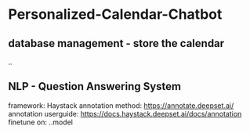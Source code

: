 # Personalized-Calendar-Chatbot

## database management - store the calendar 

.. 

## NLP - Question Answering System 
framework: Haystack
annotation method: https://annotate.deepset.ai/
annotation userguide: https://docs.haystack.deepset.ai/docs/annotation
finetune on: ..model
